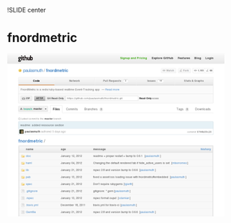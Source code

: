 !SLIDE center
# fnordmetric #

[ ![fnordmetric](31.fnordmetric.png) ](https://github.com/paulasmuth/fnordmetric)
